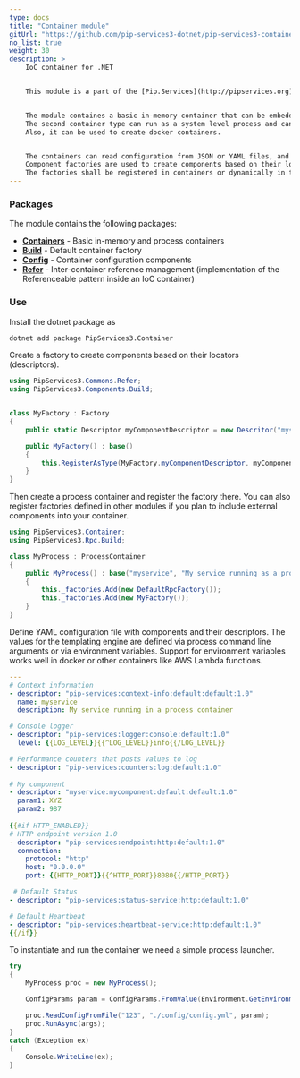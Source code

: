 ```yaml
---
type: docs
title: "Container module"
gitUrl: "https://github.com/pip-services3-dotnet/pip-services3-container-dotnet"
no_list: true
weight: 30
description: > 
    IoC container for .NET


    This module is a part of the [Pip.Services](http://pipservices.org) polyglot microservices toolkit. It provides an inversion-of-control (IoC) container used to facilitate the development of services and applications composed of loosely coupled components.


    The module containes a basic in-memory container that can be embedded inside a service or application, or can be run by itself.
    The second container type can run as a system level process and can be configured via command line arguments.
    Also, it can be used to create docker containers.


    The containers can read configuration from JSON or YAML files, and use it as a recipe for instantiating and configuring components.
    Component factories are used to create components based on their locators (descriptor) defined in the container configuration.
    The factories shall be registered in containers or dynamically in the container configuration file.
---
```



### Packages

The module contains the following packages:

* [**Containers**](containers) - Basic in-memory and process containers
* [**Build**](build) - Default container factory
* [**Config**](config) - Container configuration components
* [**Refer**](refer) - Inter-container reference management (implementation of the Referenceable pattern inside an IoC container)


### Use

Install the dotnet package as
```bash
dotnet add package PipServices3.Container
```

Create a factory to create components based on their locators (descriptors).

```cs
using PipServices3.Commons.Refer;
using PipServices3.Components.Build;


class MyFactory : Factory
{
    public static Descriptor myComponentDescriptor = new Descritor("myservice", "mycomponent", "default", "*", "1.0");

    public MyFactory() : base()
    {
        this.RegisterAsType(MyFactory.myComponentDescriptor, myComponent);
    }
}
```

Then create a process container and register the factory there. You can also register factories defined in other
modules if you plan to include external components into your container.

```cs
using PipServices3.Container;
using PipServices3.Rpc.Build;

class MyProcess : ProcessContainer
{
    public MyProcess() : base("myservice", "My service running as a process")
    {
        this._factories.Add(new DefaultRpcFactory());
        this._factories.Add(new MyFactory());
    }
}
```

Define YAML configuration file with components and their descriptors.
The values for the templating engine are defined via process command line arguments or via environment variables.
Support for environment variables works well in docker or other containers like AWS Lambda functions.

```yaml
---
# Context information
- descriptor: "pip-services:context-info:default:default:1.0"
  name: myservice
  description: My service running in a process container

# Console logger
- descriptor: "pip-services:logger:console:default:1.0"
  level: {{LOG_LEVEL}}{{^LOG_LEVEL}}info{{/LOG_LEVEL}}

# Performance counters that posts values to log
- descriptor: "pip-services:counters:log:default:1.0"
  
# My component
- descriptor: "myservice:mycomponent:default:default:1.0"
  param1: XYZ
  param2: 987
  
{{#if HTTP_ENABLED}}
# HTTP endpoint version 1.0
- descriptor: "pip-services:endpoint:http:default:1.0"
  connection:
    protocol: "http"
    host: "0.0.0.0"
    port: {{HTTP_PORT}}{{^HTTP_PORT}}8080{{/HTTP_PORT}}

 # Default Status
- descriptor: "pip-services:status-service:http:default:1.0"

# Default Heartbeat
- descriptor: "pip-services:heartbeat-service:http:default:1.0"
{{/if}}
```

To instantiate and run the container we need a simple process launcher.

```cs
try
{
    MyProcess proc = new MyProcess();

    ConfigParams param = ConfigParams.FromValue(Environment.GetEnvironmentVariables());

    proc.ReadConfigFromFile("123", "./config/config.yml", param);
    proc.RunAsync(args);
}
catch (Exception ex)
{
    Console.WriteLine(ex);
}
```
